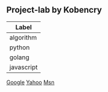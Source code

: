 ## **Project-lab** by __Kobencry__
| Label |
|--------|
| algorithm |
| python |
| golang |
| javascript |

  [Google](http://google.com/)
  [Yahoo](http://search.yahoo.com/  "Yahoo Search")
  [Msn](http://search.msn.com/    "MSN Search")
